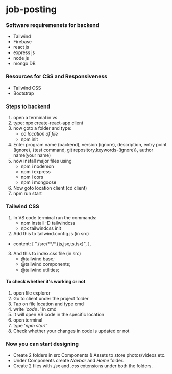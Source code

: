 # job-posting

### Software requiremenets for backend
- Tailwind
- Firebase
- react js
- express js
- node js
- mongo DB

### Resources for CSS and Responsiveness
- Tailwind CSS
- Bootstrap

### Steps to backend
1. open a terminal in vs
2. type: npx create-react-app client
3. now goto a folder and type:
   - cd _location of file_
   -  npm init
4. Enter program name (backend), version (ignore), description, entry point (ignore), {test command, git repository,keywords-(ignore)}, author name(your name)
5. now install major files using
   - npm i nodemon
   - npm i express
   - npm i cors
   - npm i mongoose
6. Now goto location client (cd client)
7. npm run start

### Tailwind CSS
1. In VS code terminal run the commands:
   - npm install -D tailwindcss
   - npx tailwindcss init
2. Add this to tailwind.config.js (in src)
  - content: [
    "./src/**/*.{js,jsx,ts,tsx}",
    ],
3. And this to index.css file (in src)
   - @tailwind base;
   - @tailwind components;
   - @tailwind utilities;

#### To check whether it's working or not 

1. open file explorer
2. Go to client under the project folder
3. Tap on file location and type cmd
4. write '_code ._' in cmd
5. It will open VS code in the specific location
6. open terminal
7. type '_npm start_'
8. Check whether your changes in code is updated or not

### Now you can start designing

- Create 2 folders in src Components & Assets to store photos/videos etc.
- Under Components create _Navbar_ and _Home_ folder.
- Create 2 files with _.jsx_ and _.css_ extensions under both the folders.
  
